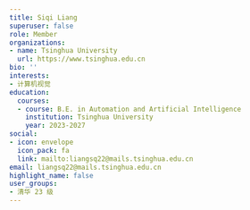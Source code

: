 ```yaml
---
title: Siqi Liang
superuser: false
role: Member
organizations:
- name: Tsinghua University
  url: https://www.tsinghua.edu.cn
bio: ''
interests:
- 计算机视觉
education:
  courses:
  - course: B.E. in Automation and Artificial Intelligence
    institution: Tsinghua University
    year: 2023-2027
social:
- icon: envelope
  icon_pack: fa
  link: mailto:liangsq22@mails.tsinghua.edu.cn
email: liangsq22@mails.tsinghua.edu.cn
highlight_name: false
user_groups:
- 清华 23 级
---
```

